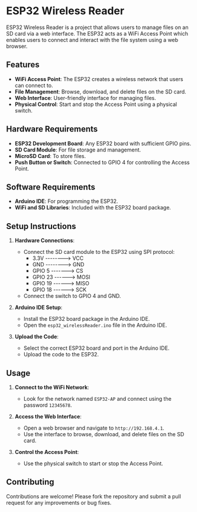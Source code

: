 # ESP32 Wireless Reader

ESP32 Wireless Reader is a project that allows users to manage files on an SD card via a web interface. The ESP32 acts as a WiFi Access Point which enables users to connect and interact with the file system using a web browser.

## Features

- **WiFi Access Point**: The ESP32 creates a wireless network that users can connect to.
- **File Management**: Browse, download, and delete files on the SD card.
- **Web Interface**: User-friendly interface for managing files.
- **Physical Control**: Start and stop the Access Point using a physical switch.

## Hardware Requirements

- **ESP32 Development Board**: Any ESP32 board with sufficient GPIO pins.
- **SD Card Module**: For file storage and management.
- **MicroSD Card**: To store files.
- **Push Button or Switch**: Connected to GPIO 4 for controlling the Access Point.

## Software Requirements

- **Arduino IDE**: For programming the ESP32.
- **WiFi and SD Libraries**: Included with the ESP32 board package.

## Setup Instructions

1. **Hardware Connections**:
   - Connect the SD card module to the ESP32 using SPI protocol:
     - 3.3V --------> VCC
     - GND --------> GND
     - GPIO 5 -------> CS
     - GPIO 23 ------> MOSI
     - GPIO 19 ------> MISO
     - GPIO 18 ------> SCK
   - Connect the switch to GPIO 4 and GND.

2. **Arduino IDE Setup**:
   - Install the ESP32 board package in the Arduino IDE.
   - Open the `esp32_wirelessReader.ino` file in the Arduino IDE.

3. **Upload the Code**:
   - Select the correct ESP32 board and port in the Arduino IDE.
   - Upload the code to the ESP32.

## Usage

1. **Connect to the WiFi Network**:
   - Look for the network named `ESP32-AP` and connect using the password `12345678`.

2. **Access the Web Interface**:
   - Open a web browser and navigate to `http://192.168.4.1`.
   - Use the interface to browse, download, and delete files on the SD card.

3. **Control the Access Point**:
   - Use the physical switch to start or stop the Access Point.

## Contributing

Contributions are welcome! Please fork the repository and submit a pull request for any improvements or bug fixes.
